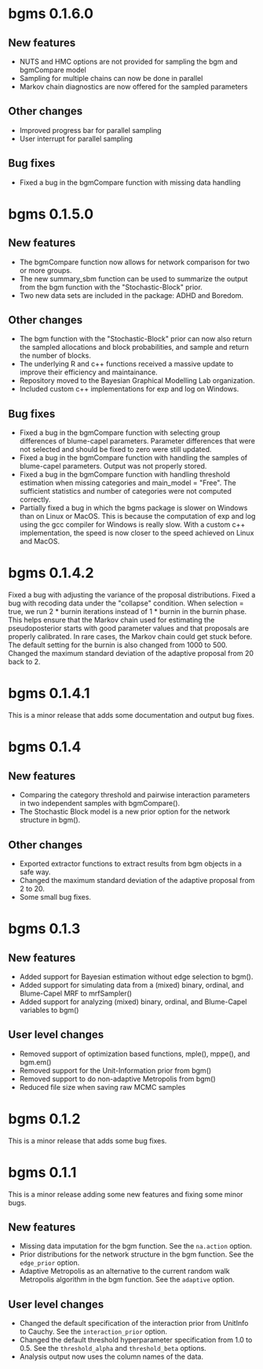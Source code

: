 # bgms 0.1.6.0

## New features

* NUTS and HMC options are not provided for sampling the bgm and bgmCompare model
* Sampling for multiple chains can now be done in parallel
* Markov chain diagnostics are now offered for the sampled parameters

## Other changes

* Improved progress bar for parallel sampling
* User interrupt for parallel sampling

## Bug fixes

* Fixed a bug in the bgmCompare function with missing data handling

# bgms 0.1.5.0

## New features

* The bgmCompare function now allows for network comparison for two or more groups.
* The new summary_sbm function can be used to summarize the output from the bgm function with the "Stochastic-Block" prior. 
* Two new data sets are included in the package: ADHD and Boredom.

## Other changes

* The bgm function with the "Stochastic-Block" prior can now also return the sampled allocations and block probabilities, and sample and return the number of blocks.
* The underlying R and c++ functions received a massive update to improve their efficiency and maintainance.
* Repository moved to the Bayesian Graphical Modelling Lab organization.
* Included custom c++ implementations for exp and log on Windows. 

## Bug fixes

* Fixed a bug in the bgmCompare function with selecting group differences of blume-capel parameters. Parameter differences that were not selected and should be fixed to zero were still updated.
* Fixed a bug in the bgmCompare function with handling the samples of blume-capel parameters. Output was not properly stored.
* Fixed a bug in the bgmCompare function with handling threshold estimation when missing categories and main_model = "Free". The sufficient statistics and number of categories were not computed correctly.
* Partially fixed a bug in which the bgms package is slower on Windows than on Linux or MacOS. This is because the computation of exp and log using the gcc compiler for Windows is really slow. With a custom c++ implementation, the speed is now closer to the speed achieved on Linux and MacOS.

# bgms 0.1.4.2

Fixed a bug with adjusting the variance of the proposal distributions.
Fixed a bug with recoding data under the "collapse" condition.
When selection = true, we run 2 * burnin iterations instead of 1 * burnin in the burnin phase. This helps ensure that the Markov chain used for estimating the pseudoposterior starts with good parameter values and that proposals are properly calibrated. In rare cases, the Markov chain could get stuck before. The default setting for the burnin is also changed from 1000 to 500.
Changed the maximum standard deviation of the adaptive proposal from 20 back to 2.

# bgms 0.1.4.1

This is a minor release that adds some documentation and output bug fixes.

# bgms 0.1.4

## New features
* Comparing the category threshold and pairwise interaction parameters in two independent samples with bgmCompare().
* The Stochastic Block model is a new prior option for the network structure in bgm().

## Other changes
* Exported extractor functions to extract results from bgm objects in a safe way.
* Changed the maximum standard deviation of the adaptive proposal from 2 to 20.
* Some small bug fixes.

# bgms 0.1.3

## New features
* Added support for Bayesian estimation without edge selection to bgm().
* Added support for simulating data from a (mixed) binary, ordinal, and Blume-Capel MRF to mrfSampler()
* Added support for analyzing (mixed) binary, ordinal, and Blume-Capel variables to bgm()

## User level changes
* Removed support of optimization based functions, mple(), mppe(), and bgm.em()
* Removed support for the Unit-Information prior from bgm()
* Removed support to do non-adaptive Metropolis from bgm()
* Reduced file size when saving raw MCMC samples

# bgms 0.1.2

This is a minor release that adds some bug fixes.

# bgms 0.1.1

This is a minor release adding some new features and fixing some minor bugs.

## New features

* Missing data imputation for the bgm function. See the `na.action` option.
* Prior distributions for the network structure in the bgm function. See the `edge_prior` option.
* Adaptive Metropolis as an alternative to the current random walk Metropolis algorithm in the bgm function. See the `adaptive` option.

## User level changes

* Changed the default specification of the interaction prior from UnitInfo to Cauchy. See the `interaction_prior` option.
* Changed the default threshold hyperparameter specification from 1.0 to 0.5. See the `threshold_alpha` and `threshold_beta` options.
* Analysis output now uses the column names of the data.